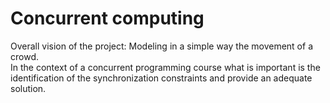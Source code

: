 # Concurrent computing

Overall vision of the project: Modeling in a simple way the movement of a crowd.<br>
In the context of a concurrent programming course what is important is the identification of the synchronization constraints and
provide an adequate solution.
